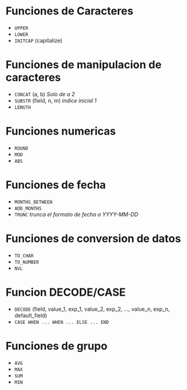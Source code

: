 # Funciones de Caracteres
* `UPPER`
* `LOWER`
* `INITCAP` (capitalize)

# Funciones de manipulacion de caracteres
* `CONCAT` (a, b) *Solo de a 2* 
* `SUBSTR` (field, n, m) *indice inicial 1*
* `LENGTH`

# Funciones numericas
* `ROUND`
* `MOD`
* `ABS`

# Funciones de fecha
* `MONTHS_BETWEEN`
* `ADD_MONTHS`
* `TRUNC` *trunca el formato de fecha a YYYY-MM-DD*

# Funciones de conversion de datos
* `TO_CHAR`
* `TO_NUMBER`
* `NVL`

# Funcion DECODE/CASE
* `DECODE` (field, value_1, exp_1, value_2, exp_2, ..., value_n, exp_n, default_field)
* `CASE WHEN ... WHEN ... ELSE ... END`

# Funciones de grupo
* `AVG`
* `MAX`
* `SUM`
* `MIN`
